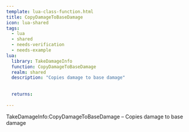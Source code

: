 ```yaml
---
template: lua-class-function.html
title: CopyDamageToBaseDamage
icon: lua-shared
tags:
  - lua
  - shared
  - needs-verification
  - needs-example
lua:
  library: TakeDamageInfo
  function: CopyDamageToBaseDamage
  realm: shared
  description: "Copies damage to base damage"
  
  
  returns:
    
---
```


<div class="lua__search__keywords">
TakeDamageInfo:CopyDamageToBaseDamage &#x2013; Copies damage to base damage
</div>
